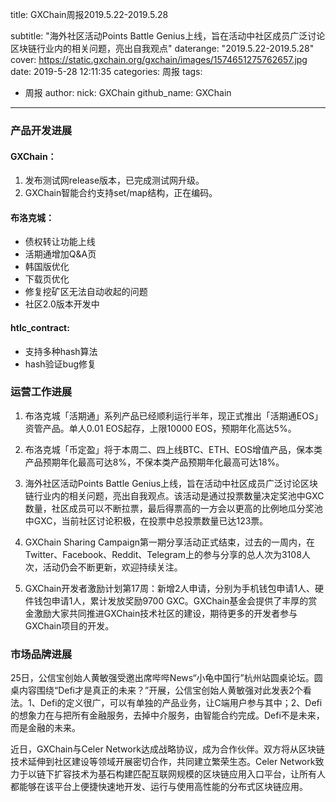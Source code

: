 title: GXChain周报2019.5.22-2019.5.28

subtitle: "海外社区活动Points Battle Genius上线，旨在活动中社区成员广泛讨论区块链行业内的相关问题，亮出自我观点"
daterange: "2019.5.22-2019.5.28"
cover: https://static.gxchain.org/gxchain/images/1574651275762657.jpg
date: 2019-5-28 12:11:35
categories: 周报
tags:
  - 周报
author:
    nick: GXChain
    github_name: GXChain
---

### 产品开发进展
#### GXChain：
1. 发布测试网release版本，已完成测试网升级。
2. GXChain智能合约支持set/map结构，正在编码。


#### 布洛克城：
- 债权转让功能上线
- 活期通增加Q&A页
- 韩国版优化
- 下载页优化
- 修复挖矿区无法自动收起的问题
- 社区2.0版本开发中

#### htlc_contract:
- 支持多种hash算法
- hash验证bug修复


### 运营工作进展
 
1.	布洛克城「活期通」系列产品已经顺利运行半年，现正式推出「活期通EOS」资管产品。单人0.01 EOS起存，上限10000 EOS，预期年化高达5%。
2.	布洛克城「币定盈」将于本周二、四上线BTC、ETH、EOS增值产品，保本类产品预期年化最高可达8%，不保本类产品预期年化最高可达18%。

3.	海外社区活动Points Battle Genius上线，旨在活动中社区成员广泛讨论区块链行业内的相关问题，亮出自我观点。该活动是通过投票数量决定奖池中GXC数量，社区成员可以不断拉票，最后得票高的一方会以更高的比例地瓜分奖池中GXC，当前社区讨论积极，在投票中总投票数量已达123票。

4.	GXChain Sharing Campaign第一期分享活动正式结束，过去的一周内，在Twitter、Facebook、Reddit、Telegram上的参与分享的总人次为3108人次，活动仍会不断更新，欢迎持续关注。


5.	GXChain开发者激励计划第17周：新增2人申请，分别为手机钱包申请1人、硬件钱包申请1人，累计发放奖励9700 GXC。GXChain基金会提供了丰厚的赏金激励大家共同推进GXChain技术社区的建设，期待更多的开发者参与GXChain项目的开发。





### 市场品牌进展

25日，公信宝创始人黄敏强受邀出席哔哔News“小龟中国行”杭州站圆桌论坛。圆桌内容围绕“Defi才是真正的未来？”开展，公信宝创始人黄敏强对此发表2个看法。1、Defi的定义很广，可以有单独的产品业务，让C端用户参与其中；2、Defi的想象力在与把所有金融服务，去掉中介服务，由智能合约完成。Defi不是未来，而是金融的未来。

近日，GXChain与Celer Network达成战略协议，成为合作伙伴。双方将从区块链技术延伸到社区建设等领域开展密切合作，共同建立繁荣生态。Celer Network致力于以链下扩容技术为基石构建匹配互联网规模的区块链应用入口平台，让所有人都能够在该平台上便捷快速地开发、运行与使用高性能的分布式区块链应用。